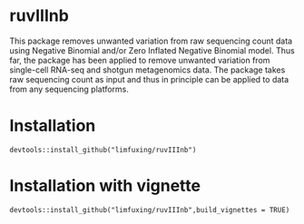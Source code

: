 # ruvIIInb
This package removes unwanted variation from raw sequencing count data using Negative Binomial and/or Zero Inflated Negative Binomial model. Thus far, the package has been applied to remove unwanted variation from single-cell RNA-seq and shotgun metagenomics data. The package takes raw sequencing count as input and thus in principle can be applied to data from any sequencing platforms.

# Installation
```{r eval=FALSE}
devtools::install_github("limfuxing/ruvIIInb")
```
# Installation with vignette
```{r eval=FALSE}
devtools::install_github("limfuxing/ruvIIInb",build_vignettes = TRUE)
```
